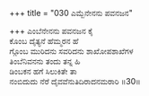 +++
title = "030 ಎಮ್ಬೆನೇನನು ಪವನಜನ"

+++
ಎಂಬೆನೇನನು ಪವನಜನ ಕೈ  
ಕೊಂಬ ದೈತ್ಯನೆ ಹೆಮ್ಮರನ ಹೆ  
ಗ್ಗೊಂಬ ಮುರಿದನು ಸವರಿದನು ಶಾಖೋಪಶಾಖೆಗಳ   
ತಿಂಬೆನಿವನನು ತಂದು ತನ್ನ ಹಿ  
ಡಿಂಬಕನ ಹಗೆ ಸಿಲುಕಿತೇ ತಾ  
ನಂಬಿದುದು ನೆರೆ ದೈವವೆನುತಿದಿರಾದನಮರಾರಿ      ॥30॥